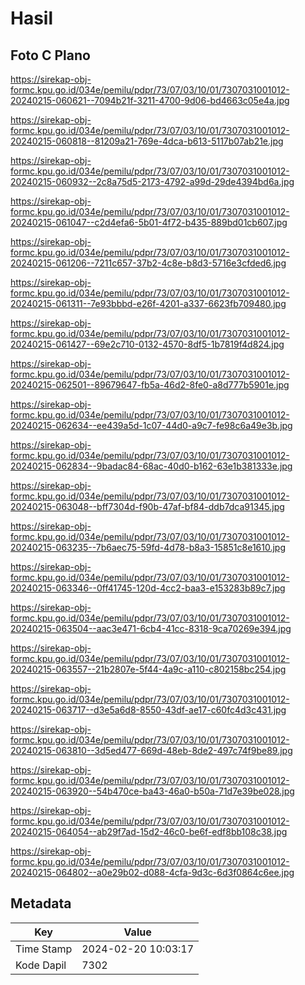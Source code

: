 # Hasil

## Foto C Plano

https://sirekap-obj-formc.kpu.go.id/034e/pemilu/pdpr/73/07/03/10/01/7307031001012-20240215-060621--7094b21f-3211-4700-9d06-bd4663c05e4a.jpg

https://sirekap-obj-formc.kpu.go.id/034e/pemilu/pdpr/73/07/03/10/01/7307031001012-20240215-060818--81209a21-769e-4dca-b613-5117b07ab21e.jpg

https://sirekap-obj-formc.kpu.go.id/034e/pemilu/pdpr/73/07/03/10/01/7307031001012-20240215-060932--2c8a75d5-2173-4792-a99d-29de4394bd6a.jpg

https://sirekap-obj-formc.kpu.go.id/034e/pemilu/pdpr/73/07/03/10/01/7307031001012-20240215-061047--c2d4efa6-5b01-4f72-b435-889bd01cb607.jpg

https://sirekap-obj-formc.kpu.go.id/034e/pemilu/pdpr/73/07/03/10/01/7307031001012-20240215-061206--7211c657-37b2-4c8e-b8d3-5716e3cfded6.jpg

https://sirekap-obj-formc.kpu.go.id/034e/pemilu/pdpr/73/07/03/10/01/7307031001012-20240215-061311--7e93bbbd-e26f-4201-a337-6623fb709480.jpg

https://sirekap-obj-formc.kpu.go.id/034e/pemilu/pdpr/73/07/03/10/01/7307031001012-20240215-061427--69e2c710-0132-4570-8df5-1b7819f4d824.jpg

https://sirekap-obj-formc.kpu.go.id/034e/pemilu/pdpr/73/07/03/10/01/7307031001012-20240215-062501--89679647-fb5a-46d2-8fe0-a8d777b5901e.jpg

https://sirekap-obj-formc.kpu.go.id/034e/pemilu/pdpr/73/07/03/10/01/7307031001012-20240215-062634--ee439a5d-1c07-44d0-a9c7-fe98c6a49e3b.jpg

https://sirekap-obj-formc.kpu.go.id/034e/pemilu/pdpr/73/07/03/10/01/7307031001012-20240215-062834--9badac84-68ac-40d0-b162-63e1b381333e.jpg

https://sirekap-obj-formc.kpu.go.id/034e/pemilu/pdpr/73/07/03/10/01/7307031001012-20240215-063048--bff7304d-f90b-47af-bf84-ddb7dca91345.jpg

https://sirekap-obj-formc.kpu.go.id/034e/pemilu/pdpr/73/07/03/10/01/7307031001012-20240215-063235--7b6aec75-59fd-4d78-b8a3-15851c8e1610.jpg

https://sirekap-obj-formc.kpu.go.id/034e/pemilu/pdpr/73/07/03/10/01/7307031001012-20240215-063346--0ff41745-120d-4cc2-baa3-e153283b89c7.jpg

https://sirekap-obj-formc.kpu.go.id/034e/pemilu/pdpr/73/07/03/10/01/7307031001012-20240215-063504--aac3e471-6cb4-41cc-8318-9ca70269e394.jpg

https://sirekap-obj-formc.kpu.go.id/034e/pemilu/pdpr/73/07/03/10/01/7307031001012-20240215-063557--21b2807e-5f44-4a9c-a110-c802158bc254.jpg

https://sirekap-obj-formc.kpu.go.id/034e/pemilu/pdpr/73/07/03/10/01/7307031001012-20240215-063717--d3e5a6d8-8550-43df-ae17-c60fc4d3c431.jpg

https://sirekap-obj-formc.kpu.go.id/034e/pemilu/pdpr/73/07/03/10/01/7307031001012-20240215-063810--3d5ed477-669d-48eb-8de2-497c74f9be89.jpg

https://sirekap-obj-formc.kpu.go.id/034e/pemilu/pdpr/73/07/03/10/01/7307031001012-20240215-063920--54b470ce-ba43-46a0-b50a-71d7e39be028.jpg

https://sirekap-obj-formc.kpu.go.id/034e/pemilu/pdpr/73/07/03/10/01/7307031001012-20240215-064054--ab29f7ad-15d2-46c0-be6f-edf8bb108c38.jpg

https://sirekap-obj-formc.kpu.go.id/034e/pemilu/pdpr/73/07/03/10/01/7307031001012-20240215-064802--a0e29b02-d088-4cfa-9d3c-6d3f0864c6ee.jpg


## Metadata

| Key        | Value               |
| ---------- | ------------------- |
| Time Stamp | 2024-02-20 10:03:17 |
| Kode Dapil | 7302                |




